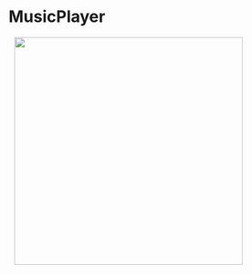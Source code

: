 # MusicPlayer
<img src="https://github.com/AugustToko/MusicPlayer/blob/master/app/Screenshot/Screenshot_1.png" width="400" align="left" hspace="10">

